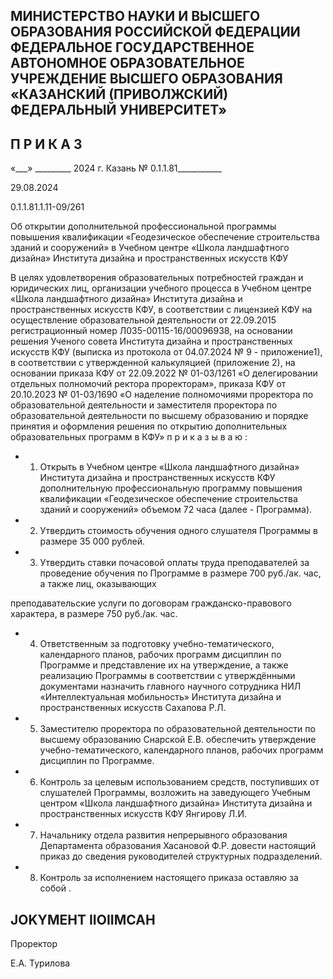 <!-- image -->

## МИНИСТЕРСТВО НАУКИ И ВЫСШЕГО ОБРАЗОВАНИЯ РОССИЙСКОЙ ФЕДЕРАЦИИ ФЕДЕРАЛЬНОЕ ГОСУДАРСТВЕННОЕ АВТОНОМНОЕ ОБРАЗОВАТЕЛЬНОЕ УЧРЕЖДЕНИЕ ВЫСШЕГО ОБРАЗОВАНИЯ «КАЗАНСКИЙ (ПРИВОЛЖСКИЙ) ФЕДЕРАЛЬНЫЙ УНИВЕРСИТЕТ»

## П Р И К А З

«\_\_\_» \_\_\_\_\_\_\_\_\_ 2024 г.                            Казань                            № 0.1.1.81\_\_\_\_\_\_\_\_\_\_\_

29.08.2024

0.1.1.81.1.11-09/261

Об открытии дополнительной профессиональной программы повышения квалификации «Геодезическое обеспечение строительства зданий и сооружений» в Учебном центре «Школа ландшафтного дизайна» Института дизайна и пространственных искусств КФУ

В  целях  удовлетворения  образовательных  потребностей  граждан  и  юридических лиц, организации учебного процесса в Учебном центре «Школа ландшафтного дизайна» Института дизайна и пространственных искусств КФУ, в соответствии с лицензией КФУ на  осуществление  образовательной  деятельности  от  22.09.2015  регистрационный  номер Л035-00115-16/00096938,  на  основании  решения  Ученого  совета  Института  дизайна  и пространственных искусств КФУ (выписка из протокола от 04.07.2024 № 9 - приложение1), в соответствии с утвержденной калькуляцией (приложение 2), на основании приказа КФУ от 22.09.2022 № 01-03/1261 «О делегировании отдельных полномочий ректора проректорам»,  приказа  КФУ  от  20.10.2023  №  01-03/1690  «О наделение  полномочиями проректора по образовательной деятельности и заместителя проректора по образовательной деятельности по высшему образованию и порядке принятия и оформления решения по открытию дополнительных образовательных программ в КФУ» п р и к а з ы в а ю :

- 1. Открыть в Учебном центре «Школа ландшафтного дизайна» Института дизайна и пространственных  искусств КФУ  дополнительную  профессиональную  программу повышения квалификации «Геодезическое обеспечение строительства зданий и сооружений» объемом 72 часа (далее - Программа).
- 2. Утвердить стоимость обучения одного слушателя Программы в размере 35 000 рублей.
- 3. Утвердить  ставки почасовой оплаты  труда преподавателей за проведение обучения по Программе в размере 700 руб./ак. час, а также лиц, оказывающих

преподавательские  услуги  по  договорам  гражданско-правового  характера,  в  размере 750 руб./ак. час.

- 4. Ответственным  за  подготовку учебно-тематического, календарного планов, рабочих программ дисциплин по Программе и представление их на утверждение, а также реализацию Программы в соответствии с утверждёнными документами назначить главного научного сотрудника НИЛ  «Интеллектуальная мобильность» Института дизайна и пространственных искусств Сахапова Р.Л.
- 5. Заместителю проректора по образовательной деятельности по высшему образованию Снарской Е.В. обеспечить утверждение учебно-тематического, календарного планов, рабочих программ дисциплин по Программе.
- 6. Контроль  за  целевым  использованием  средств,  поступивших  от  слушателей Программы, возложить на заведующего Учебным центром «Школа ландшафтного  дизайна» Института дизайна и пространственных искусств КФУ Янгирову Л.И.
- 7. Начальнику отдела развития непрерывного образования Департамента образования  Хасановой  Ф.Р. довести  настоящий  приказ  до  сведения  руководителей структурных подразделений.
- 8. Контроль за исполнением настоящего приказа оставляю за собой .

## JOKYMEHT IIOIIMCAH

Проректор

Е.А. Турилова